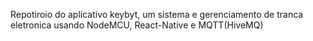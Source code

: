 Repotiroio do aplicativo keybyt, um sistema e gerenciamento de tranca eletronica usando NodeMCU, React-Native e MQTT(HiveMQ)
